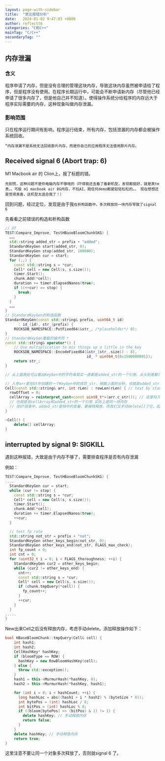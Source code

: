 ```yaml
---
layout: page-with-sidebar
title:  "常见报错分析"
date:   2024-01-02 9:47:03 +0800
author: reflectt6
categories: "C和C++"
mainTag: "C/C++"
secondaryTag: ""
---
```


## 内存泄漏

### 含义

程序申请了内存，但是没有合理的管理这块内存，导致这块内存虽然被申请给了程序，但是程序没有使用。在程序长期运行中，可能会不断申请新内存（尽管他已经申请了很多内存了，但是他自己并不知道）。使得操作系统分给程序的内存远大于程序实际需要的内存，这种现象叫做内存泄漏。

### 影响范围

只在程序运行期间有影响，程序运行结束，所有内存，包括泄漏的内存都会被操作系统回收。

`“内存泄漏不是系统无法回收那片内存，而是你自己的应用程序无法使用那片内存。`



## Received signal 6 (Abort trap: 6)

M1 Macbook air 的 Clion上，报了标题的错。

`先别慌，这种问题不是你电脑内存不够啥的（吓得我还去看了看新机型，发现都挺好，就是真tm贵。。丐版 m1 macbook air 8G内存，不玩AI，跑任何demo都是轻轻松松的。。 现在想想还是觉得真香，这机型太适合我了！）`

回到问题，经过定位，发现是由于我`在析构函数中，多次释放同一块内存导致了signal 6`

先看看之前错误的构造和析构函数

```c++
// UT
TEST(Compare_Improve, TestHBaseBloomChunkSKG) {
  。。。
  std::string added_str = prefix + "added";
  StandardKeyGen start(added_str, 0);
  StandardKeyGen stop(added_str, 109000);
  StandardKeyGen cur = start;
  for (;;) {
    const std::string s = *cur;
    Cell* cell = new Cell(s, s.size());
    timer.Start();
    chunk.Add(*cell);
    duration += timer.ElapsedNanos(true);
    if ((++cur) == stop) {
      break;
    }
  }
  。。。
}
// StandardKeyGen的构造函数
StandardKeyGen(const std::string& prefix, uint64_t id)
      : id_(id), str_(prefix) {
    ROCKSDB_NAMESPACE::PutFixed64(&str_, /*placeholder*/ 0);
}
// StandardKeyGen重载的操作符 *
const std::string& operator*() {
    // Use multiplication to mix things up a little in the key
    ROCKSDB_NAMESPACE::EncodeFixed64(&str_[str_.size() - 8],
                                     id_ * uint64_t{0x1500000001});
    return str_;
}

// 从上面两处可以看出KeyGen中的字符串其实一直都是added_str的一个引用，从头到尾都只有这一个在栈上申请的字符串

// 入参arr是在Ut中创建的一个KeyGen中的成员_str，根据上面的分析，也就是added_str的一个引用，生命周期在UT运行全过程
Cell(const std::string& arr, int rLen) : rowLen(rLen) { // test by standard key gen
  rowOffset = 0;
  cellArray = reinterpret_cast<const uint8_t*>(arr.c_str()); // 这里将入参的arr转化指针类型，赋值给cellArray
  // 也就是说cellArray和added_str的一个引用 实际上是同一块内存
  // 在UT结束中，added_str是栈中的变量，要被栈释放，而我们又手动delete[]了它，因此会报错 signal 6
}

~Cell() {
	delete[] cellArray;
}
```



## interrupted by signal 9: SIGKILL

遇到这种报错，大致是由于内存不够了，需要排查程序是否有内存泄漏

例如：

```c++
TEST(Compare_Improve, TestHBaseBloomChunkSKG) {
....
  StandardKeyGen cur = start;
  while (cur != stop) {
    const std::string s = *cur;
    Cell* cell = new Cell(s, s.size());
    timer.Start();
    chunk.Add(*cell);
    duration += timer.ElapsedNanos(true);
    ++cur;
  }

  // test fp rate
  std::string not_str = prefix + "not";
  StandardKeyGen other_keys_begin(not_str, 0);
  StandardKeyGen other_keys_end(not_str, FLAGS_max_check);
  int fp_count = 0;
  int cnt = 0;
  for (uint32_t i = 0; i < FLAGS_thoroughness; ++i) {
    StandardKeyGen cur2 = other_keys_begin;
    while (cur2 != other_keys_end) {
      cnt++;
      const std::string s = *cur;
      Cell* cell = new Cell(s, s.size());
      if (chunk.tmpQuery(*cell)) {
        fp_count++;
      }
      ++cur;
    }
  }
.....
}
```

New出来Cell之后没有释放内存，考虑手动delete。添加释放操作如下：

```c++
bool HBaseBloomChunk::tmpQuery(Cell& cell) {
    int hash1;
    int hash2;
    CellHashKey* hashKey;
    if (bloomType == ROW) {
      hashKey = new RowBloomHashKey(cell);
    } else {
      throw std::exception();
    }
    hash1 = this->MurmurHash(*hashKey, 0);
    hash2 = this->MurmurHash(*hashKey, hash1);

    for (int i = 0; i < hashCount; ++i) {
      long hashLoc = abs((hash1 + i * hash2) % (byteSize * 8));
      int bytePos = (int) hashLoc / 8;
      int bitPos = (int) hashLoc % 8;
      if ((bloom[bytePos] >> (bitPos) & 1) != 1) {
        delete hashKey; // 手动释放内存
        return false;
      }
    }
    delete hashKey; // 手动释放内存
    return true;
}
```

这里注意不要让同一个对象多次释放了，否则就signal 6 了。
